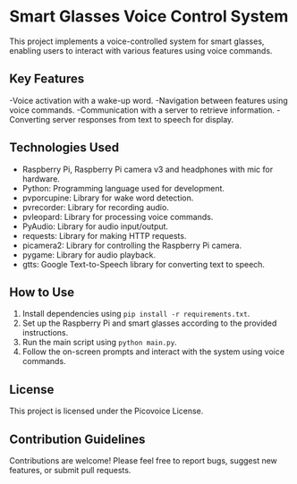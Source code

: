 # Smart Glasses Voice Control System

This project implements a voice-controlled system for smart glasses, enabling users to interact with various features using voice commands.

## Key Features
-Voice activation with a wake-up word.
-Navigation between features using voice commands.
-Communication with a server to retrieve information.
-Converting server responses from text to speech for display.

## Technologies Used
- Raspberry Pi, Raspberry Pi camera v3 and headphones with mic for hardware.
- Python: Programming language used for development.
- pvporcupine: Library for wake word detection.
- pvrecorder: Library for recording audio.
- pvleopard: Library for processing voice commands.
- PyAudio: Library for audio input/output.
- requests: Library for making HTTP requests.
- picamera2: Library for controlling the Raspberry Pi camera.
- pygame: Library for audio playback.
- gtts: Google Text-to-Speech library for converting text to speech.

## How to Use
1. Install dependencies using `pip install -r requirements.txt`.
2. Set up the Raspberry Pi and smart glasses according to the provided instructions.
3. Run the main script using `python main.py`.
4. Follow the on-screen prompts and interact with the system using voice commands.

## License
This project is licensed under the Picovoice License.

## Contribution Guidelines
Contributions are welcome! Please feel free to report bugs, suggest new features, or submit pull requests.
